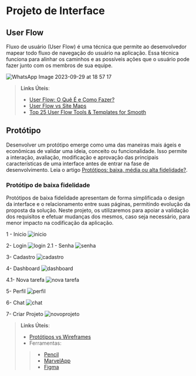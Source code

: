 
# Projeto de Interface

## User Flow

Fluxo de usuário (User Flow) é uma técnica que permite ao desenvolvedor mapear todo fluxo de navegação do usuário na aplicação. Essa técnica funciona para alinhar os caminhos e as possíveis ações que o usuário pode fazer junto com os membros de sua equipe.

![WhatsApp Image 2023-09-29 at 18 57 17](https://github.com/ICEI-PUC-Minas-PMV-ADS/pmv-ads-2023-2-e1-proj-web-t14-ProjDevTask/assets/62924010/297251a3-6454-41db-80ae-c271d731880d)

> **Links Úteis**:
> - [User Flow: O Quê É e Como Fazer?](https://medium.com/7bits/fluxo-de-usu%C3%A1rio-user-flow-o-que-%C3%A9-como-fazer-79d965872534)
> - [User Flow vs Site Maps](http://designr.com.br/sitemap-e-user-flow-quais-as-diferencas-e-quando-usar-cada-um/)
> - [Top 25 User Flow Tools & Templates for Smooth](https://www.mockplus.com/blog/post/user-flow-tools)

## Protótipo

Desenvolver um protótipo emerge como uma das maneiras mais ágeis e econômicas de validar uma ideia, conceito ou funcionalidade. Isso permite a interação, avaliação, modificação e aprovação das principais características de uma interface antes de entrar na fase de desenvolvimento. Leia o artigo [Protótipos: baixa, média ou alta fidelidade?](https://medium.com/ladies-that-ux-br/prot%C3%B3tipos-baixa-m%C3%A9dia-ou-alta-fidelidade-71d897559135).

### Protótipo de baixa fidelidade

Protótipos de baixa fidelidade apresentam de forma simplificada o design da interface e o relacionamento entre suas páginas, permitindo evolução da proposta da solução. Neste projeto, os utilizaremos para apoiar a validação dos requisitos e efetuar mudanças dos mesmos, caso seja necessário, para menor impacto na codificação da aplicação.

1 - Inicio
![inicio](https://github.com/ICEI-PUC-Minas-PMV-ADS/pmv-ads-2023-2-e1-proj-web-t14-ProjDevTask/assets/62924010/6859ca6f-eef7-4117-9630-35bbf9424b69)

2- Login
![login](https://github.com/ICEI-PUC-Minas-PMV-ADS/pmv-ads-2023-2-e1-proj-web-t14-ProjDevTask/assets/62924010/7f173b26-d0b0-47be-a426-ac8a7968bb7f)
2.1 - Senha
![senha](https://github.com/ICEI-PUC-Minas-PMV-ADS/pmv-ads-2023-2-e1-proj-web-t14-ProjDevTask/assets/62924010/33d06815-ea36-4c7c-ba5b-4c90311b9a0f)

3- Cadastro
![cadastro](https://github.com/ICEI-PUC-Minas-PMV-ADS/pmv-ads-2023-2-e1-proj-web-t14-ProjDevTask/assets/62924010/9cc3e58a-e99d-4d9a-bb9c-03c6d10fbb70)

4- Dashboard
![dashboard](https://github.com/ICEI-PUC-Minas-PMV-ADS/pmv-ads-2023-2-e1-proj-web-t14-ProjDevTask/assets/62924010/ccf6a993-5254-41d3-9186-a3be51f69d28)

4.1- Nova tarefa
![nova tarefa](https://github.com/ICEI-PUC-Minas-PMV-ADS/pmv-ads-2023-2-e1-proj-web-t14-ProjDevTask/assets/62924010/00b254ad-39e8-4414-b3e5-9b5e762858a1)

5- Perfil
![perfil](https://github.com/ICEI-PUC-Minas-PMV-ADS/pmv-ads-2023-2-e1-proj-web-t14-ProjDevTask/assets/62924010/4f8c54c6-c9f1-4626-adb2-a090f16dfcc3)

6- Chat
![chat](https://github.com/ICEI-PUC-Minas-PMV-ADS/pmv-ads-2023-2-e1-proj-web-t14-ProjDevTask/assets/62924010/0eed0859-69af-4074-a135-7ae56b7de987)

7- Criar Projeto
![novoprojeto](https://github.com/ICEI-PUC-Minas-PMV-ADS/pmv-ads-2023-2-e1-proj-web-t14-ProjDevTask/assets/62924010/f5f2892b-8d03-4ead-8488-958b7018827b)
 
> **Links Úteis**:
> - [Protótipos vs Wireframes](https://www.nngroup.com/videos/prototypes-vs-wireframes-ux-projects/)
>- Ferramentas:
>> - [Pencil](https://pencil.evolus.vn/)
>> - [MarvelApp](https://marvelapp.com/)
>> - [Figma](https://www.figma.com/)



